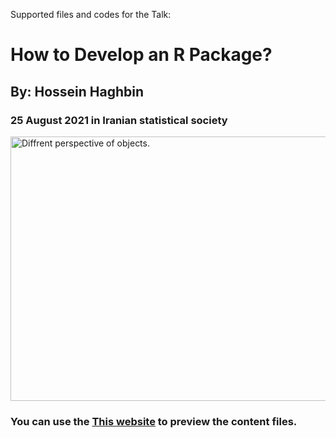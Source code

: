 Supported files and codes for the Talk:
# How to Develop an R Package?
## By: Hossein Haghbin
### 25 August 2021 in Iranian statistical society <br />

<img src="DevRpack/img/ISS-Logo.jpg" alt="Diffrent perspective of objects." width="1024" height="423">

### You can use the [This website](https://haghbinh.github.io/DevRpack/) to preview the content files.
